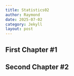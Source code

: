 ```yaml
---
title: Statistics02
author: Raymond
date: 2025-07-02
category: Jekyll
layout: post
---
```


## First Chapter #1

## Second Chapter #2
